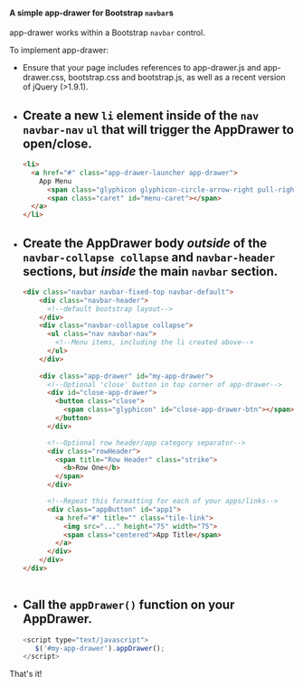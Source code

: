 #### A simple app-drawer for Bootstrap `navbar`s

app-drawer works within a Bootstrap `navbar` control.

To implement app-drawer:

- Ensure that your page includes references to app-drawer.js and app-drawer.css, bootstrap.css and bootstrap.js, as well as a recent version of jQuery (>1.9.1).
 
- Create a new `li` element inside of the `nav navbar-nav` `ul` that will trigger the AppDrawer to open/close.
  - 
	```html
	<li>
	  <a href="#" class="app-drawer-launcher app-drawer">
	    App Menu 
	      <span class="glyphicon glyphicon-circle-arrow-right pull-right" id="menu-arrow"></span>
	 	  <span class="caret" id="menu-caret"></span>
	  </a>
	</li>
	
 	```
     
- Create the AppDrawer body *outside* of the `navbar-collapse collapse` and `navbar-header` sections, but *inside* the main `navbar` section.
  - 
  	```html
  	<div class="navbar navbar-fixed-top navbar-default">
	  	<div class="navbar-header">
	      <!--default bootstrap layout-->
	    </div>
	    <div class="navbar-collapse collapse">
	      <ul class="nav navbar-nav">
	        <!--Menu items, including the li created above-->
	      </ul>
	    </div>
	    
	    <div class="app-drawer" id="my-app-drawer">
	      <!--Optional 'close' button in top corner of app-drawer-->
	      <div id="close-app-drawer"> 
	        <button class="close">
	          <span class="glyphicon" id="close-app-drawer-btn"></span>
	        </button>
	      </div>
	
	      <!--Optional row header/app category separator-->
	      <div class="rowHeader">
	        <span title="Row Header" class="strike">
	          <b>Row One</b>
	        </span>
	      </div>
	
	      <!--Repeat this formatting for each of your apps/links-->
	      <div class="appButton" id="app1">
	        <a href="#" title="" class="tile-link">
	          <img src="..." height="75" width="75">
	          <span class="centered">App Title</span>
	        </a>
	      </div>
	    </div>
  	</div>
	    
  	```

- Call the `appDrawer()` function on your AppDrawer.
   - 
   	 ```JavaScript
     <script type="text/javascript">
        $('#my-app-drawer').appDrawer();
     </script>
     
     ```

That's it! 
